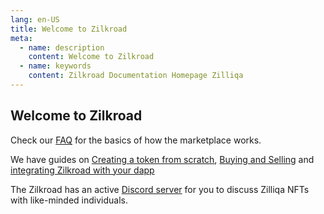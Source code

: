 ```yaml
---
lang: en-US
title: Welcome to Zilkroad
meta:
  - name: description
    content: Welcome to Zilkroad
  - name: keywords
    content: Zilkroad Documentation Homepage Zilliqa
---
```


## Welcome to Zilkroad

Check our [FAQ](./faq.md) for the basics of how the marketplace works.

We have guides on [Creating a token from scratch](./creator-guide/README.md), [Buying and Selling](.buyer-seller-guide/README.md) and [integrating Zilkroad with your dapp](./ecosystem-guide/README.md)

The Zilkroad has an active [Discord server](https://discord.gg/qK2CsMuAQy) for you to discuss Zilliqa NFTs with like-minded individuals.
